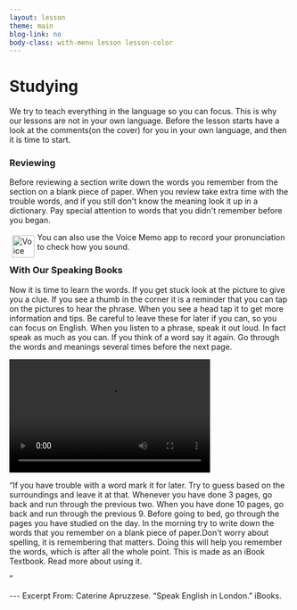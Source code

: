 ```yaml
---
layout: lesson
theme: main
blog-link: no
body-class: with-menu lesson lesson-color
---
```


Studying
========

We try to teach everything in the language so you can focus. 
This is why our lessons are not in your own language.
Before the lesson starts have a look at the comments(on the cover) for you in your own language, and then it is time to start.


### Reviewing

Before reviewing a section write down the words you remember from the section on a blank piece of paper.
When you review take extra time with the trouble words, and if you still don't know the meaning look it up in a dictionary. <link>
Pay special attention to words that you didn't remember before you began.

<img width="40" alt="Voice Memo" src="../../images/voice-memo.png" style="float:left;padding: 5px;">
You can also use the Voice Memo app  to record your pronunciation to check how you sound.


### With Our Speaking Books

Now it is time to learn the words.
If you get stuck look at the picture to give you a clue. 
If you see a thumb in the corner it is a reminder that you can tap on the pictures to hear the phrase. 
When you see a head tap it to get more information and tips. 
Be careful to leave these for later if you can, so you can focus on English.
When you listen to a phrase, speak it out loud. 
In fact speak as much as you can. 
If you think of a word say it again.
Go through the words and meanings several times before the next page.


<video width="360" height="203" id="player1" src="/assets/first-lessn.m4v" type="video/mp4" controls="controls"></video>

“If you have trouble with a word mark it for later. Try to guess based on the surroundings and leave it at that.
Whenever you have done 3 pages, go back and run through the previous two.
When you have done 10 pages, go back and run through the previous 9.
Before going to bed, go through the pages you have studied on the day.
In the morning try to write down the words that you remember on a blank piece of paper.Don't worry about spelling, it is remembering that matters.
Doing this will help you remember the words, which is after all the whole point.
This is made as an iBook Textbook. Read more about using it.


”


--- Excerpt From: Caterine Apruzzese. 
	“Speak English in London.” iBooks. 
